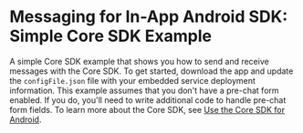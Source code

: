 # Messaging for In-App Android SDK: Simple Core SDK Example

A simple Core SDK example that shows you how to send and receive messages with the Core SDK. To get started, download the app and update the `configFile.json` file with your embedded service deployment information. This example assumes that you don't have a pre-chat form enabled. If you do, you'll need to write additional code to handle pre-chat form fields. To learn more about the Core SDK, see [Use the Core SDK for Android](https://developer.salesforce.com/docs/service/messaging-in-app/guide/android-core-sdk.html).

